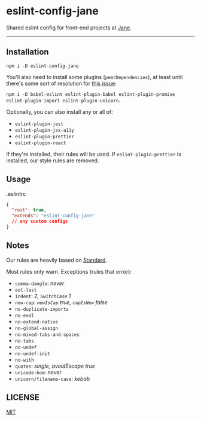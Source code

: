# eslint-config-jane

Shared eslint config for front-end projects at [Jane](https://jane.com).

--------

## Installation

`npm i -D eslint-config-jane`

You'll also need to install some plugins (`peerDependencies`), at least until
there's some sort of resolution for [this
issue](https://github.com/eslint/eslint/issues/3458):

`npm i -D babel-eslint eslint-plugin-babel eslint-plugin-promise
eslint-plugin-import eslint-plugin-unicorn`.

Optionally, you can also install any or all of:

* `eslint-plugin-jest`
* `eslint-plugin-jsx-a11y`
* `eslint-plugin-prettier`
* `eslint-plugin-react`

If they're installed, their rules will be used. If `eslint-plugin-prettier` is
installed, our style rules are removed.

## Usage

.eslintrc
```json
{
  "root": true,
  "extends": "eslint-config-jane"
  // any custom configs
}
```

## Notes

Our rules are heavily based on [Standard](https://standardjs.com/).

Most rules only warn. Exceptions (rules that error):

* `comma-dangle`: _never_
* `eol-last`
* `indent`: _2, `SwitchCase` 1_
* `new-cap`: _`newIsCap` true, `capIsNew` false_
* `no-duplicate-imports`
* `no-eval`
* `no-extend-native`
* `no-global-assign`
* `no-mixed-tabs-and-spaces`
* `no-tabs`
* `no-undef`
* `no-undef-init`
* `no-with`
* `quotes`: _single, avoidEscape true_
* `unicode-bom`: _never_
* `unicorn/filename-case`: _kebab_

## LICENSE

[MIT](./LICENSE.md)

